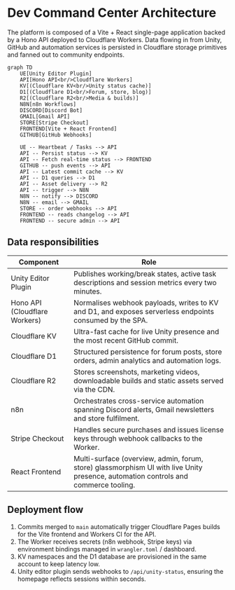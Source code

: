 # Dev Command Center Architecture

The platform is composed of a Vite + React single-page application backed by a Hono API deployed to Cloudflare Workers. Data flowing in from Unity, GitHub and automation services is persisted in Cloudflare storage primitives and fanned out to community endpoints.

```mermaid
graph TD
    UE[Unity Editor Plugin]
    API[Hono API<br/>Cloudflare Workers]
    KV[(Cloudflare KV<br/>Unity status cache)]
    D1[(Cloudflare D1<br/>Forum, store, blog)]
    R2[(Cloudflare R2<br/>Media & builds)]
    N8N[n8n Workflows]
    DISCORD[Discord Bot]
    GMAIL[Gmail API]
    STORE[Stripe Checkout]
    FRONTEND[Vite + React Frontend]
    GITHUB[GitHub Webhooks]

    UE -- Heartbeat / Tasks --> API
    API -- Persist status --> KV
    API -- Fetch real-time status --> FRONTEND
    GITHUB -- push events --> API
    API -- Latest commit cache --> KV
    API -- D1 queries --> D1
    API -- Asset delivery --> R2
    API -- trigger --> N8N
    N8N -- notify --> DISCORD
    N8N -- email --> GMAIL
    STORE -- order webhooks --> API
    FRONTEND -- reads changelog --> API
    FRONTEND -- secure admin --> API
```

## Data responsibilities

| Component | Role |
| --- | --- |
| Unity Editor Plugin | Publishes working/break states, active task descriptions and session metrics every two minutes. |
| Hono API (Cloudflare Workers) | Normalises webhook payloads, writes to KV and D1, and exposes serverless endpoints consumed by the SPA. |
| Cloudflare KV | Ultra-fast cache for live Unity presence and the most recent GitHub commit. |
| Cloudflare D1 | Structured persistence for forum posts, store orders, admin analytics and automation logs. |
| Cloudflare R2 | Stores screenshots, marketing videos, downloadable builds and static assets served via the CDN. |
| n8n | Orchestrates cross-service automation spanning Discord alerts, Gmail newsletters and store fulfilment. |
| Stripe Checkout | Handles secure purchases and issues license keys through webhook callbacks to the Worker. |
| React Frontend | Multi-surface (overview, admin, forum, store) glassmorphism UI with live Unity presence, automation controls and commerce tooling. |

## Deployment flow

1. Commits merged to `main` automatically trigger Cloudflare Pages builds for the Vite frontend and Workers CI for the API.
2. The Worker receives secrets (n8n webhook, Stripe keys) via environment bindings managed in `wrangler.toml` / dashboard.
3. KV namespaces and the D1 database are provisioned in the same account to keep latency low.
4. Unity editor plugin sends webhooks to `/api/unity-status`, ensuring the homepage reflects sessions within seconds.
